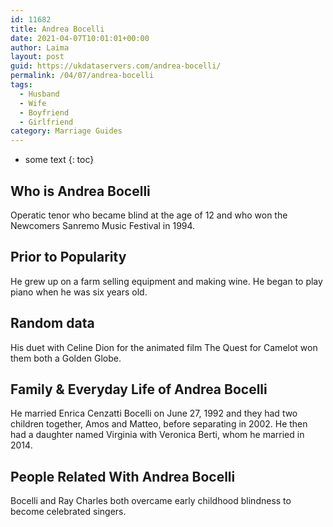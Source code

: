 ```yaml
---
id: 11682
title: Andrea Bocelli
date: 2021-04-07T10:01:01+00:00
author: Laima
layout: post
guid: https://ukdataservers.com/andrea-bocelli/
permalink: /04/07/andrea-bocelli
tags:
  - Husband
  - Wife
  - Boyfriend
  - Girlfriend
category: Marriage Guides
---
```


* some text
{: toc}


## Who is Andrea Bocelli
                  
                  
                  
Operatic tenor who became blind at the age of 12 and who won the Newcomers Sanremo Music Festival in 1994.
                  
              
            
              
            
                
                
                
## Prior to Popularity
                  
                  
                  
He grew up on a farm selling equipment and making wine. He began to play piano when he was six years old.
                  
              
            
              
            
                
                
                
## Random data
                  
                  
                  
His duet with Celine Dion for the animated film The Quest for Camelot won them both a Golden Globe.
                  
              
            
              
            
                
                
                
## Family & Everyday Life of Andrea Bocelli
                  
                  
                  
He married Enrica Cenzatti Bocelli on June 27, 1992 and they had two children together, Amos and Matteo, before separating in 2002. He then had a daughter named Virginia with Veronica Berti, whom he married in 2014.
                  
              
            
              
            
                
                
                
## People Related With Andrea Bocelli
                  
                  
                  
Bocelli and Ray Charles both overcame early childhood blindness to become celebrated singers.
                  
              
            
              
            
                
              
            
              
              
            
            
              
            
          
          
          